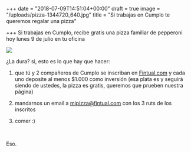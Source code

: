 +++
date = "2018-07-09T14:51:04+00:00"
draft = true
image = "/uploads/pizza-1344720_640.jpg"
title = "Si trabajas en Cumplo te queremos regalar una pizza"

+++
Si trabajas en Cumplo, recibe gratis una pizza familiar de pepperoni hoy lunes 9 de julio en tu oficina

![](/uploads/pizza-1344720_640.jpg)

¿La dura? si, esto es lo que hay que hacer:

1) que tú y 2 compañeros de Cumplo se inscriban en [Fintual.com](https://fintual.com) y cada uno deposite al menos $1.000 como inversión (esa plata es y seguirá siendo de ustedes, la pizza es gratis, queremos que prueben nuestra página)

2) mandarnos un email a mipizza@fintual.com con los 3 ruts de los inscritos

3) comer :)

<br>

Eso.